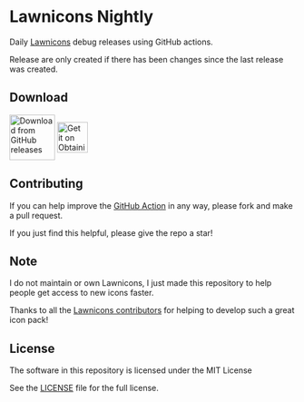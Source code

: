 # Lawnicons Nightly

Daily [Lawnicons](https://github.com/LawnchairLauncher/lawnicons/commits/develop) debug releases using GitHub actions.

Release are only created if there has been changes since the last release was created.

## Download

<a href="https://github.com/Hamster45105/lawnicons-nightly/releases">
<img src="https://user-images.githubusercontent.com/69304392/148696068-0cfea65d-b18f-4685-82b5-329a330b1c0d.png"
alt="Download from GitHub releases" align="center" height="80" /></a>

<a href="https://apps.obtainium.imranr.dev/redirect?r=obtainium://add/https://github.com/Hamster45105/lawnicons-nightly/">
<img src="https://github.com/ImranR98/Obtainium/blob/main/assets/graphics/badge_obtainium.png"
alt="Get it on Obtainium" align="center" height="54" /></a>


## Contributing
If you can help improve the [GitHub Action](https://github.com/Hamster45105/lawnicons-nightly/blob/main/.github/workflows/daily_release.yml) in any way, please fork and make a pull request.

If you just find this helpful, please give the repo a star!

## Note
I do not maintain or own Lawnicons, I just made this repository to help people get access to new icons faster.

Thanks to all the [Lawnicons contributors](https://github.com/LawnchairLauncher/lawnicons/graphs/contributors) for helping to develop such a great icon pack!

## License
The software in this repository is licensed under the MIT License

See the [LICENSE](LICENSE) file for the full license.